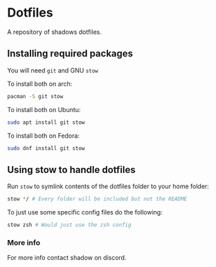 # Dotfiles
A repository of shadows dotfiles.

## Installing required packages

You will need `git` and GNU `stow`

To install both on arch:
```bash
pacman -S git stow
```

To install both on Ubuntu:
```bash
sudo apt install git stow
```

To install both on Fedora:
```bash
sudo dnf install git stow
```

## Using stow to handle dotfiles

Run `stow` to symlink contents of the dotfiles folder
to your home folder:

```bash
stow */ # Every folder will be included but not the README
```

To just use some specific config files do the following:

```bash
stow zsh # Would just use the zsh config
```

### More info
For more info contact shadow on discord.
